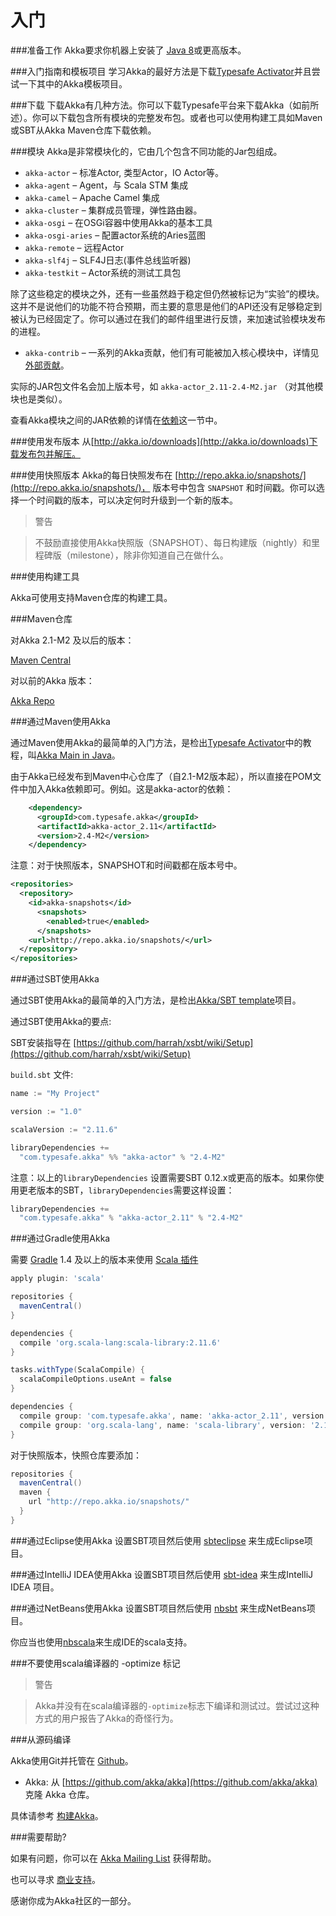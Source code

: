 # 入门

###准备工作
Akka要求你机器上安装了 [Java 8](http://www.oracle.com/technetwork/java/javase/downloads/index.html)或更高版本。

###入门指南和模板项目
学习Akka的最好方法是下载[Typesafe Activator](http://www.typesafe.com/platform/getstarted)并且尝试一下其中的Akka模板项目。

###下载
下载Akka有几种方法。你可以下载Typesafe平台来下载Akka（如前所述）。你可以下载包含所有模块的完整发布包。或者也可以使用构建工具如Maven或SBT从Akka Maven仓库下载依赖。


###模块
Akka是非常模块化的，它由几个包含不同功能的Jar包组成。

* `akka-actor` – 标准Actor, 类型Actor，IO Actor等。
* `akka-agent` – Agent，与 Scala STM 集成
* `akka-camel` – Apache Camel 集成
* `akka-cluster` – 集群成员管理，弹性路由器。
* `akka-osgi` – 在OSGi容器中使用Akka的基本工具
* `akka-osgi-aries` –  配置actor系统的Aries蓝图
* `akka-remote` – 远程Actor
* `akka-slf4j` – SLF4J日志(事件总线监听器)
* `akka-testkit` – Actor系统的测试工具包

除了这些稳定的模块之外，还有一些虽然趋于稳定但仍然被标记为“实验”的模块。这并不是说他们的功能不符合预期，而主要的意思是他们的API还没有足够稳定到被认为已经固定了。你可以通过在我们的邮件组里进行反馈，来加速试验模块发布的进程。

* `akka-contrib` – 一系列的Akka贡献，他们有可能被加入核心模块中，详情见[外部贡献](../chapter8/05_External_Contributions.md)。

实际的JAR包文件名会加上版本号，如 `akka-actor_2.11-2.4-M2.jar` （对其他模块也是类似）。

查看Akka模块之间的JAR依赖的详情在[依赖](../chapter9/01_Building_Akka.md#dependencies)这一节中。


###使用发布版本
从[http://akka.io/downloads](http://akka.io/downloads)下载发布包并解压。

###使用快照版本
Akka的每日快照发布在 [http://repo.akka.io/snapshots/](http://repo.akka.io/snapshots/)， 版本号中包含 `SNAPSHOT` 和时间戳。你可以选择一个时间戳的版本，可以决定何时升级到一个新的版本。

> 警告

> 不鼓励直接使用Akka快照版（SNAPSHOT）、每日构建版（nightly）和里程碑版（milestone），除非你知道自己在做什么。


###使用构建工具

Akka可使用支持Maven仓库的构建工具。

###Maven仓库

对Akka 2.1-M2 及以后的版本：

[Maven Central](https://repo1.maven.org/maven2/)

对以前的Akka 版本：

[Akka Repo](http://repo.akka.io/releases/)

###通过Maven使用Akka

通过Maven使用Akka的最简单的入门方法，是检出[Typesafe Activator](http://www.typesafe.com/platform/getstarted)中的教程，叫[Akka Main in Java](http://www.typesafe.com/activator/template/akka-sample-main-java)。

由于Akka已经发布到Maven中心仓库了（自2.1-M2版本起），所以直接在POM文件中加入Akka依赖即可。例如。这是akka-actor的依赖：

```xml
	<dependency>
	  <groupId>com.typesafe.akka</groupId>
	  <artifactId>akka-actor_2.11</artifactId>
	  <version>2.4-M2</version>
	</dependency>
```

注意：对于快照版本，SNAPSHOT和时间戳都在版本号中。

```xml
<repositories>
  <repository>
    <id>akka-snapshots</id>
      <snapshots>
        <enabled>true</enabled>
      </snapshots>
    <url>http://repo.akka.io/snapshots/</url>
  </repository>
</repositories>
```

###通过SBT使用Akka

通过SBT使用Akka的最简单的入门方法，是检出[Akka/SBT template](https://www.typesafe.com/resources/getting-started/typesafe-stack/downloading-installing.html#template-projects-for-scala-akka-and-play)项目。

通过SBT使用Akka的要点:

SBT安装指导在 [https://github.com/harrah/xsbt/wiki/Setup](https://github.com/harrah/xsbt/wiki/Setup)

`build.sbt` 文件:

```sbt
name := "My Project"

version := "1.0"

scalaVersion := "2.11.6"

libraryDependencies +=
  "com.typesafe.akka" %% "akka-actor" % "2.4-M2"
```

注意：以上的`libraryDependencies` 设置需要SBT 0.12.x或更高的版本。如果你使用更老版本的SBT，`libraryDependencies`需要这样设置：

```sbt
libraryDependencies +=
  "com.typesafe.akka" % "akka-actor_2.11" % "2.4-M2"
```

###通过Gradle使用Akka 

需要 [Gradle](https://gradle.org/) 1.4 及以上的版本来使用 [Scala 插件](http://www.gradle.org/docs/current/userguide/scala_plugin.html)

```gradle
apply plugin: 'scala'

repositories {
  mavenCentral()
}

dependencies {
  compile 'org.scala-lang:scala-library:2.11.6'
}

tasks.withType(ScalaCompile) {
  scalaCompileOptions.useAnt = false
}

dependencies {
  compile group: 'com.typesafe.akka', name: 'akka-actor_2.11', version: '2.4-M2'
  compile group: 'org.scala-lang', name: 'scala-library', version: '2.11.6'
}
```
对于快照版本，快照仓库要添加：

```gradle
repositories {
  mavenCentral()
  maven {
    url "http://repo.akka.io/snapshots/"
  }
}
```

###通过Eclipse使用Akka
设置SBT项目然后使用 [sbteclipse](https://github.com/typesafehub/sbteclipse) 来生成Eclipse项目。

###通过IntelliJ IDEA使用Akka
设置SBT项目然后使用 [sbt-idea](https://github.com/mpeltonen/sbt-idea) 来生成IntelliJ IDEA 项目。

###通过NetBeans使用Akka
设置SBT项目然后使用 [nbsbt](https://github.com/dcaoyuan/nbsbt) 来生成NetBeans项目。

你应当也使用[nbscala](https://github.com/dcaoyuan/nbscala)来生成IDE的scala支持。

###不要使用scala编译器的 -optimize 标记

> 警告

> Akka并没有在scala编译器的`-optimize`标志下编译和测试过。尝试过这种方式的用户报告了Akka的奇怪行为。

###从源码编译

Akka使用Git并托管在 [Github](https://github.com/)。

* Akka: 从 [https://github.com/akka/akka](https://github.com/akka/akka) 克隆 Akka 仓库。

具体请参考 [构建Akka](../chapter9/01_Building_Akka.md)。

###需要帮助?

如果有问题，你可以在 [Akka Mailing List](https://groups.google.com/group/akka-user) 获得帮助。

也可以寻求 [商业支持](https://www.typesafe.com/)。

感谢你成为Akka社区的一部分。

